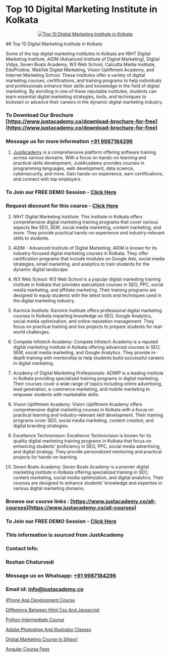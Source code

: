 # Top 10 Digital Marketing Institute in Kolkata

<p align="center">
  <a href="https://justacademy.co/course-detail/digital-marketing">
    <img src="https://justacademy.co/storage2/course_image/1676636720_course_image.webp" alt="Top 10 Digital Marketing Institute in Kolkata">
  </a>
</p>
## Top 10 Digital Marketing Institute in Kolkata

Some of the top digital marketing institutes in Kolkata are NIHT Digital Marketing Institute, AIDM (Advanced Institute of Digital Marketing), Digital Vidya, Seven Boats Academy, W3 Web School, Calcutta Media Institute, EduPristine, WebTek Digital Marketing, Vision Upliftment Academy, and Internet Marketing School. These institutes offer a variety of digital marketing courses, certifications, and training programs to help individuals and professionals enhance their skills and knowledge in the field of digital marketing. By enrolling in one of these reputable institutes, students can learn essential digital marketing strategies, tools, and techniques to kickstart or advance their careers in the dynamic digital marketing industry.
### To Download Our Brochure [https://www.justacademy.co/download-brochure-for-free](https://www.justacademy.co/download-brochure-for-free)
### Message us for more information [+91 9987184296](https://api.whatsapp.com/send?phone=919987184296)

1) [JustAcademy](https://justacademy.co) is a comprehensive platform offering software training across various domains. With a focus on hands-on learning and practical skills development, JustAcademy provides courses in programming languages, web development, data science, cybersecurity, and more. Gain hands-on experience, earn certifications, and connect with top employers.

### To Join our FREE DEMO Session - [Click Here](https://www.justacademy.co/register-for-course-demo/)
### Request discount for this course - [Click Here](https://justacademy.co/contact-us/)

2) NIHT Digital Marketing Institute: This institute in Kolkata offers comprehensive digital marketing training programs that cover various aspects like SEO, SEM, social media marketing, content marketing, and more. They provide practical hands-on experience and industry-relevant skills to students.

3) AIDM - Advanced Institute of Digital Marketing: AIDM is known for its industry-focused digital marketing courses in Kolkata. They offer certification programs that include modules on Google Ads, social media strategies, email marketing, and analytics to train students for the dynamic digital landscape.

4) W3 Web School: W3 Web School is a popular digital marketing training institute in Kolkata that provides specialized courses in SEO, PPC, social media marketing, and affiliate marketing. Their training programs are designed to equip students with the latest tools and techniques used in the digital marketing industry.

5) Karmick Institute: Karmick Institute offers professional digital marketing courses in Kolkata imparting knowledge on SEO, Google Analytics, social media optimization, and online reputation management. They focus on practical training and live projects to prepare students for real-world challenges.

6) Compete Infotech Academy: Compete Infotech Academy is a reputed digital marketing institute in Kolkata offering advanced courses in SEO, SEM, social media marketing, and Google Analytics. They provide in-depth training with mentorship to help students build successful careers in digital marketing.

7) Academy of Digital Marketing Professionals: ADMIP is a leading institute in Kolkata providing specialized training programs in digital marketing. Their courses cover a wide range of topics including online advertising, lead generation, e-commerce marketing, and mobile marketing to empower students with marketable skills.

8) Vision Upliftment Academy: Vision Upliftment Academy offers comprehensive digital marketing courses in Kolkata with a focus on practical learning and industry-relevant skill development. Their training programs cover SEO, social media marketing, content creation, and digital branding strategies.

9) Excellence Technovision: Excellence Technovision is known for its quality digital marketing training programs in Kolkata that focus on enhancing students' proficiency in SEO, PPC, social media advertising, and digital strategy. They provide personalized mentoring and practical projects for hands-on learning.

10) Seven Boats Academy: Seven Boats Academy is a premier digital marketing institute in Kolkata offering specialized training in SEO, content marketing, social media optimization, and digital analytics. Their courses are designed to enhance students' knowledge and expertise in various digital marketing domains.

### Browse our course links : [https://www.justacademy.co/all-courses](https://www.justacademy.co/all-courses) 
### To Join our FREE DEMO Session - [Click Here](https://www.justacademy.co/register-for-course-demo)


### This information is sourced from JustAcademy
### Contact Info:
### Roshan Chaturvedi
### Message us on Whatsapp: [+91 9987184296](https://api.whatsapp.com/send?phone=919987184296)
### Email id: [info@justacademy.co](mailto:info@justacademy.co)
                
[iPhone App Development Course](0)

[Difference Between Html Css And Javascript](https://www.linkedin.com/pulse/difference-between-html-css-javascript-justacademy-adelaide-5hq6e?trackingId=7ZzhRwV3IXRUutjAyE11SQ%3D%3D&lipi=urn%3Ali%3Apage%3Ad_flagship3_company_admin%3BjDYsWr0aQR2yHBC6CP6BGg%3D%3D)

[Python Intermediate Course](https://medium.com/@abhidnya.1068/python-intermediate-course-508068807098)

[Adobe Photoshop And Illustrator Classes](https://medium.com/@shivamja27/adobe-photoshop-and-illustrator-classes-446257164616)

[Digital Marketing Course in Siliguri](https://justacademyin.github.io/justacademy/digital-marketing-course-in-siliguri)

[Angular Course Fees](https://justacademyin.github.io/justacademy/angular-course-fees)

